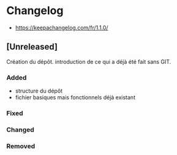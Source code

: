 Changelog
=========

- https://keepachangelog.com/fr/1.1.0/

## [Unreleased]

Création du dépôt. introduction de ce qui a déjà été fait sans GIT.


### Added
- structure du dépôt
- fichier basiques mais fonctionnels déjà existant


### Fixed


### Changed


### Removed
